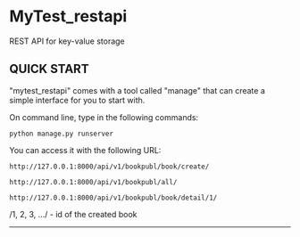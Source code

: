 # MyTest_restapi
REST API for key-value storage

QUICK START
----------------
"mytest_restapi" comes with a tool called "manage" that can create a simple interface for you to start with.

On command line, type in the following commands:
	
	python manage.py runserver

You can access it with the following URL:
	
	http://127.0.0.1:8000/api/v1/bookpubl/book/create/
	
	http://127.0.0.1:8000/api/v1/bookpubl/all/

	http://127.0.0.1:8000/api/v1/bookpubl/book/detail/1/    

/1, 2, 3, .../ - id of the created book

----------------
